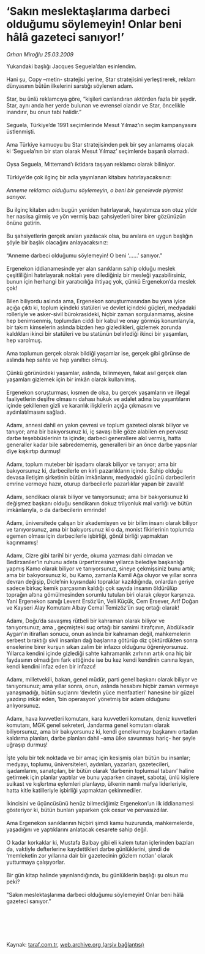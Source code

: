 # ‘Sakın meslektaşlarıma darbeci olduğumu söylemeyin! Onlar beni hâlâ gazeteci sanıyor!’

*Orhan Miroğlu 25.03.2009*

<div class="taraf_structure_2col_1zq">
<div class="margen_n">



 <p>Yukarıdaki başlığı Jacques Seguela’dan esinlendim. <br/><br/>Hani şu, Copy –metin- stratejisi yerine, Star stratejisini yerleştirerek, reklam dünyasının bütün ilkelerini sarstığı söylenen adam. <br/><br/>Star, bu ünlü reklamcıya göre, “kişileri canlandıran aktörden fazla bir şeydir. Star, aynı anda her yerde bulunan ve evrensel olandır ve Star, öncelikle inandırır, bu onun tabi halidir.” <br/><br/>Seguela, Türkiye’de 1991 seçimlerinde Mesut Yılmaz’ın seçim kampanyasını üstlenmişti. <br/><br/>Ama Türkiye kamuoyu bu Star stratejisinden pek bir şey anlamamış olacak ki ‘Seguela’nın bir starı olarak Mesut Yılmaz’ seçimlerde başarılı olamadı. <br/><br/>Oysa Seguela, Mitterrand’ı iktidara taşıyan reklamcı olarak biliniyor. <br/><br/>Türkiye’de çok ilginç bir adla yayınlanan kitabını hatırlayacaksınız:<i> <br/><br/>Anneme reklamcı olduğumu söylemeyin, o beni bir genelevde piyanist sanıyor.</i> <br/><br/>Bu ilginç kitabın adını bugün yeniden hatırlayarak, hayatımıza son otuz yıldır her nasılsa girmiş ve yön vermiş bazı şahsiyetleri birer birer gözünüzün önüne getirin. <br/><br/>Bu şahsiyetlerin gerçek anıları yazılacak olsa, bu anılara en uygun başlığın şöyle bir başlık olacağını anlayacaksınız: <br/><br/>“Anneme darbeci olduğumu söylemeyin! O beni ‘......’ sanıyor.” <br/><br/>Ergenekon iddianamesinde yer alan sanıkların sahip olduğu meslek çeşitliliğini hatırlayarak noktalı yere dilediğiniz bir mesleği yazabilirsiniz, bunun için herhangi bir yaratıcılığa ihtiyaç yok, çünkü Ergenekon’da meslek çok! <br/><br/>Bilen biliyordu aslında ama, Ergenekon soruşturmasından bu yana iyice açığa çıktı ki, toplum içindeki statüleri ve devlet içindeki güçleri, medyadaki rolleriyle ve asker-sivil bürokrasideki, hiçbir zaman sorgulanmamış, aksine hep benimsenmiş, toplumdan ciddi bir kabul ve onay görmüş konumlarıyla, bir takım kimselerin aslında bizden hep gizledikleri, gizlemek zorunda kaldıkları ikinci bir statüleri ve bu statünün belirlediği ikinci bir yaşamları, hep varolmuş. <br/><br/>Ama toplumun gerçek olarak bildiği yaşamlar ise, gerçek gibi görünse de aslında hep sahte ve hep yanıltıcı olmuş. <br/><br/>Çünkü görünürdeki yaşamlar, aslında, bilinmeyen, fakat asıl gerçek olan yaşamları gizlemek için bir imkân olarak kullanılmış. <br/><br/>Ergenekon soruşturması, kısmen de olsa, bu gerçek yaşamların ve illegal faaliyetlerin deşifre olmasını dahası hukuk ve adalet adına bu yaşantıların içinde şekillenen gizli ve karanlık ilişkilerin açığa çıkmasını ve aydınlatılmasını sağladı. <br/><br/>Adamı, annesi dahil en yakın çevresi ve toplum gazeteci olarak biliyor ve tanıyor; ama bir bakıyorsunuz ki, iç savaşı bile göze alabilen en pervasız darbe teşebbüslerinin ta içinde; darbeci generallere akıl vermiş, hatta generaller kadar bile sabredememiş, generalleri bir an önce darbe yapsınlar diye kışkırtıp durmuş! <br/><br/>Adamı, toplum muteber bir işadamı olarak biliyor ve tanıyor; ama bir bakıyorsunuz ki, darbecilerle en kirli pazarlıkların içinde. Sahip olduğu devasa iletişim şirketinin bütün imkânlarını, medyadaki gücünü darbecilerin emrine vermeye hazır, oturup darbecilerle pazarlıklar yapan bir zavallı! <br/><br/>Adamı, sendikacı olarak biliyor ve tanıyorsunuz; ama bir bakıyorsunuz ki değişmez başkanı olduğu sendikanın dokuz trilyonluk mal varlığı ve bütün imkânlarıyla, o da darbecilerin emrinde! <br/><br/>Adamı, üniversitede çalışan bir akademisyen ve bir bilim insanı olarak biliyor ve tanıyorsunuz, ama bir bakıyorsunuz ki o da, monist fikirlerinin toplumda egemen olması için darbecilerle işbirliği, gönül birliği yapmaktan kaçınmamış! <br/><br/>Adamı, Cizre gibi tarihî bir yerde, okuma yazması dahi olmadan ve Bedirxaniler’in ruhunu adeta ürpertircesine yıllarca belediye başkanlığı yapmış Kamo olarak biliyor ve tanıyorsunuz, sineye çekmişsiniz bunu artık; ama bir bakıyorsunuz ki, bu Kamo, zamanla Kamil Ağa oluyor ve yıllar sonra devran değişip, Dicle’nin kıyısındaki topraklar kazıldığında, onlardan geriye sadece birkaç kemik parçasının kaldığı çok sayıda insanın öldürülüp toprağın altına gömülmesinden sorumlu tutulan biri olarak çıkıyor karşınıza. Yani Ergenekon sanığı Levent Ersöz’ün, Veli Küçük, Cem Ersever, Arif Doğan ve Kayseri Alay Komutanı Albay Cemal Temizöz’ün suç ortağı olarak! <br/><br/>Adamı, Doğu’da savaşmış rütbeli bir kahraman olarak biliyor ve tanıyorsunuz; ama , geçmişteki suç ortağı bir samimi itirafçının, Abdülkadir Aygan’ın itirafları sonucu, onun aslında bir kahraman değil, mahkemelerin serbest bıraktığı sivil insanları dağ başlarına götürüp diz çöktürdükten sonra enselerine birer kurşun sıkan zalim bir infazcı olduğunu öğreniyorsunuz. Yıllarca kendini içinde gizlediği sahte kahramanlık zırhının artık ona hiç bir faydasının olmadığını fark ettiğinde ise bu kez kendi kendinin canına kıyan, kendi kendini infaz eden bir infazcı! <br/><br/>Adamı, milletvekili, bakan, genel müdür, parti genel başkanı olarak biliyor ve tanıyorsunuz; ama yıllar sonra, onun, aslında hesabını hiçbir zaman vermeye yanaşmadığı, bütün suçlarını ‘devletin yüce menfaatleri’ hanesine bir güzel yazdırıp inkâr eden, ‘bin operasyon’ yönetmiş bir adam olduğunu anlıyorsunuz. <br/><br/>Adamı, hava kuvvetleri komutanı, kara kuvvetleri komutanı, deniz kuvvetleri komutanı, MGK genel sekreteri, Jandarma genel komutanı olarak biliyorsunuz, ama bir bakıyorsunuz ki, kendi genelkurmay başkanını ortadan kaldırma planları, darbe planları dahil –ama ülke savunması hariç- her şeyle uğraşıp durmuş! <br/><br/>İşte yolu bir tek noktada ve bir amaç için kesişmiş olan bütün bu insanlar; medyayı, toplumu, üniversiteleri, aydınları, yazarları, gazetecileri, işadamlarını, sanatçıları, bir bütün olarak ‘darbenin toplumsal tabanı’ haline getirmek için planlar yaptılar ve bunu yaparken cinayet, sabotaj, ünlü kişilere suikast ve kışkırtma eylemleri planlayıp, ülkenin namlı mafya liderleriyle, hatta kitle katilleriyle işbirliği yapmaktan çekinmediler. <br/><br/>İkincisini ve üçüncüsünü henüz bilmediğimiz Ergenekon’un ilk iddianamesi gösteriyor ki, bütün bunları yaparken çok cesur ve pervasızdılar. <br/><br/>Ama Ergenekon sanıklarının hiçbiri şimdi kamu huzurunda, mahkemelerde, yaşadığını ve yaptıklarını anlatacak cesarete sahip değil. <br/><br/>O kadar korkaklar ki, Mustafa Balbay gibi eli kalem tutan içlerinden bazıları da, vaktiyle defterlerine kaydettikleri darbe günlüklerini, şimdi de ‘memleketin zor yıllarına dair bir gazetecinin gözlem notları’ olarak yutturmaya çalışıyorlar. <br/><br/>Bir gün kitap halinde yayınlandığında, bu günlüklerin başlığı şu olsun mu peki? <br/><br/>"Sakın meslektaşlarıma darbeci olduğumu söylemeyin! Onlar beni hâlâ gazeteci sanıyor.”</p>
<br/>
<br/>
<br/>



<br/>


<div id="taraf_not">
</div>

</div>


</div>

Kaynak: [taraf.com.tr](http://www.taraf.com.tr:80/makale/4672.htm), [web.archive.org (arşiv bağlantısı)](http://web.archive.org/web/20090605181840/http://www.taraf.com.tr:80/makale/4672.htm)
